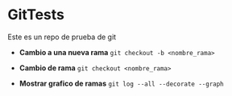 # GitTests

Este es un repo de prueba de git
* **Cambio a una nueva rama**
`git checkout -b <nombre_rama>`

* **Cambio de rama**
`git checkout <nombre_rama>`

* **Mostrar grafico de ramas**
`git log --all --decorate --graph`